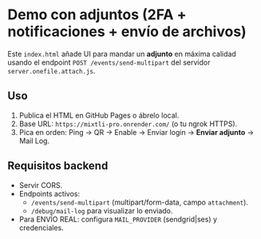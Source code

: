 
# Demo con adjuntos (2FA + notificaciones + envío de archivos)

Este `index.html` añade UI para mandar un **adjunto** en máxima calidad usando el endpoint
`POST /events/send-multipart` del servidor `server.onefile.attach.js`.

## Uso
1) Publica el HTML en GitHub Pages o ábrelo local.
2) Base URL: `https://mixtli-pro.onrender.com/` (o tu ngrok HTTPS).
3) Pica en orden: Ping → QR → Enable → Enviar login → **Enviar adjunto** → Mail Log.

## Requisitos backend
- Servir CORS.
- Endpoints activos:
  - `/events/send-multipart` (multipart/form-data, campo `attachment`).
  - `/debug/mail-log` para visualizar lo enviado.
- Para ENVÍO REAL: configura `MAIL_PROVIDER` (sendgrid|ses) y credenciales.

